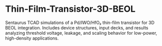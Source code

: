 # Thin-Film-Transistor-3D-BEOL
Sentaurus TCAD simulations of a Pd/IWO/HfO₂ thin-film transistor for 3D BEOL integration. Includes device structures, input decks, and results analyzing threshold voltage, leakage, and scaling behavior for low-power, high-density applications.
